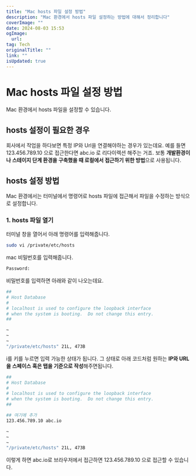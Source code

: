 ```yaml
---
title: "Mac hosts 파일 설정 방법"
description: "Mac 환경에서 hosts 파일 설정하는 방법에 대해서 정리합니다"
coverImage: ""
date: 2024-08-03 15:53
ogImage: 
  url: 
tag: Tech
originalTitle: ""
link: ""
isUpdated: true
---
```






# Mac hosts 파일 설정 방법

Mac 환경에서 hosts 파일을 설정할 수 있습니다.



<div class="content-ad"></div>

## hosts 설정이 필요한 경우

회사에서 작업을 하다보면 특정 IP와 Url을 연결해야하는 경우가 있는데요.
예를 들면 123.456.789.10 으로 접근한다면 abc.io 로 리다이렉션 해주는 거죠.
보통 **개발환경이나 스테이지 단계 환경을 구축했을 때 로컬에서 접근하기 위한 방법**으로 사용됩니다.

## hosts 설정 방법

Mac 환경에서는 터미널에서 명령어로 hosts 파일에 접근해서 파일을 수정하는 방식으로 설정합니다.

### 1. hosts 파일 열기

터미널 창을 열어서 아래 명령어를 입력해줍니다.



<div class="content-ad"></div>

```bash
sudo vi /private/etc/hosts
```

mac 비밀번호를 입력해줍니다.

```bash
Password:
```

비밀번호를 입력하면 아래와 같이 나오는데요.

```bash
##
# Host Database
#
# localhost is used to configure the loopback interface
# when the system is booting.  Do not change this entry.
##

~
~
~
"/private/etc/hosts" 21L, 473B
```



<div class="content-ad"></div>

i를 키를 누르면 입력 가능한 상태가 됩니다.
그 상태로 아래 코드처럼 원하는 **IP와 URL을 스페이스 혹은 탭을 기준으로 작성**해주면됩니다.

```bash
##
# Host Database
#
# localhost is used to configure the loopback interface
# when the system is booting.  Do not change this entry.
##

## 여기에 추가
123.456.789.10 abc.io

~
~
~
"/private/etc/hosts" 21L, 473B
```

이렇게 하면 abc.io로 브라우저에서 접근하면 123.456.789.10 으로 접근할 수 있습니다.
